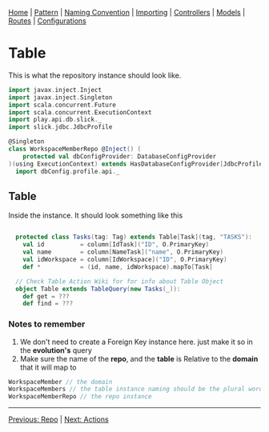 [Home](Home) | [Pattern](Style-Guide/Pattern) | [Naming Convention](Style-Guide/Naming-Convention) | [Importing](Style-Guide/Importing) | [Controllers](Style-Guide/Controllers) | [Models](Style-Guide/Models) | [Routes](Style-Guide/routes) | [Configurations](Style-Guide/Configurations)


# Table

This is what the repository instance should look like.

```scala
import javax.inject.Inject
import javax.inject.Singleton
import scala.concurrent.Future
import scala.concurrent.ExecutionContext
import play.api.db.slick._
import slick.jdbc.JdbcProfile

@Singleton
class WorkspaceMemberRepo @Inject() (
    protected val dbConfigProvider: DatabaseConfigProvider
)(using ExecutionContext) extends HasDatabaseConfigProvider[JdbcProfile]:
  import dbConfig.profile.api._
```

## Table

Inside the instance. It should look something like this

```scala

  protected class Tasks(tag: Tag) extends Table[Task](tag, "TASKS"):
    val id          = column[IdTask]("ID", O.PrimaryKey)
    val name        = column[NameTask]("name", O.PrimaryKey)
    val idWorkspace = column[IdWorkspace]("ID", O.PrimaryKey)
    def *           = (id, name, idWorkspace).mapTo[Task]

  // Check Table Action Wiki for for info about Table Object
  object Table extends TableQuery(new Tasks(_)):
    def get = ???
    def find = ???

```

### Notes to remember

1. We don't need to create a Foreign Key instance here. just make it so in the **evolution's** query
2. Make sure the name of the **repo**, and the **table** is Relative to the **domain** that it will map to

```scala
WorkspaceMember // the domain
WorkspaceMembers // the table instance naming should be the plural word of the domain
WorkspaceMemberRepo // the repo instance
```

---

[Previous: Repo](Style-Guide/Models/Repo) | [Next: Actions](Style-Guide/Models/Repo/Actions)
